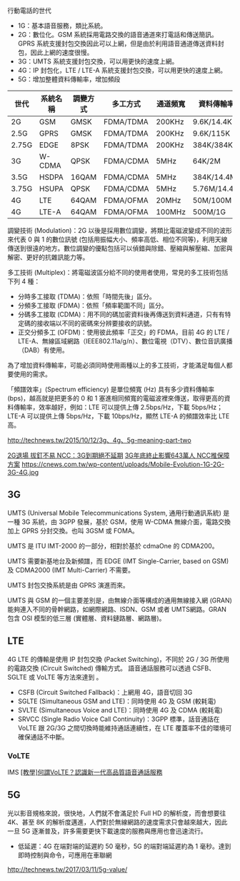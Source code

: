 
行動電話的世代
* 1G：基本語音服務，類比系統。
* 2G：數位化。GSM 系統採用電路交換的語音通道來打電話和傳送簡訊。GPRS 系統支援封包交換因此可以上網，但是由於利用語音通道傳送資料封包，因此上網的速度很慢。
* 3G：UMTS 系統支援封包交換，可以用更快的速度上網。
* 4G：IP 封包化，LTE / LTE-A 系統支援封包交換，可以用更快的速度上網。
* 5G：增加整體資料傳輸率，增加頻段

世代|系統名稱|調變方式|多工方式|通道頻寬|資料傳輸率|頻譜效率
----|--------|--------|--------|--------|----------|--------
2G  | GSM    |GMSK    |FDMA/TDMA|200KHz |9.6K/14.4K|0.05/0.07
2.5G| GPRS   |GMSK    |FDMA/TDMA|200KHz |9.6K/115K |0.05/0.58|在 2G 提供分封交換功能
2.75G|EDGE   |8PSK    |FDMA/TDMA|200KHz |384K/384K |1.92/1.92
3G  | W-CDMA |QPSK    |FDMA/CDMA|5MHz   |64K/2M    |0.01/0.40
3.5G| HSDPA  |16QAM   |FDMA/CDMA|5MHz   |384K/14.4M|0.08/2.88
3.75G|HSUPA  |QPSK    |FDMA/CDMA|5MHz   |5.76M/14.4M|1.15/2.88
4G  | LTE    |64QAM   |FDMA/OFMA|20MHz  |50M/100M  |2.5/5
4G  | LTE-A  |64QAM   |FDMA/OFMA|100MHz  |500M/1G  |5/10

調變技術 (Modulation)：2G 以後是採用數位調變，將類比電磁波變成不同的波形來代表 0 與 1 的數位訊號 (包括用振幅大小、頻率高低、相位不同等)，利用天線傳送到很遠的地方。數位調變的優點包括可以偵錯與除錯、壓縮與解壓縮、加密與解密、更好的抗雜訊能力等。

多工技術 (Multiplex)：將電磁波區分給不同的使用者使用，常見的多工技術包括下列 4 種：
* 分時多工接取 (TDMA)：依照「時間先後」區分。
* 分頻多工接取 (FDMA)：依照「頻率範圍不同」區分。
* 分碼多工接取 (CDMA)：用不同的碼加密資料後再傳送到資料通道，只有有特定碼的接收端以不同的密碼來分辨要接收的訊號。
* 正交分頻多工 (OFDM)：使用彼此頻率「正交」的 FDMA，目前 4G 的 LTE / LTE-A、無線區域網路（IEEE802.11a/g/n）、數位電視（DTV）、數位音訊廣播（DAB）有使用。

為了增加資料傳輸率，可能必須同時使用兩種以上的多工技術，才能滿足每個人都要使用的需求。

「頻譜效率」(Spectrum efficiency) 是單位頻寬 (Hz) 具有多少資料傳輸率 (bps)，越高就是把更多的 0 和 1 塞進相同頻寬的電磁波裡來傳送，取得更高的資料傳輸率，效率越好，例如：LTE 可以提供上傳 2.5bps/Hz，下載 5bps/Hz；LTE-A 可以提供上傳 5bps/Hz，下載 10bps/Hz，顯然 LTE-A 的頻譜效率比 LTE 高。

http://technews.tw/2015/10/12/3g、4g、5g-meaning-part-two

[2G退場 拔釘不易 NCC：3G到期絕不延期](https://cnews.com.tw/2g退場-拔釘不易-ncc：3g到期絕不延期)
[3G年底終止影響643萬人 NCC推保障方案](http://m.cna.com.tw/news/firstnews/201801030214.aspx)
https://cnews.com.tw/wp-content/uploads/Mobile-Evolution-1G-2G-3G-4G.jpg

## 3G
UMTS (Universal Mobile Telecommunications System, 通用行動通訊系統) 是一種 3G 系統，由 3GPP 發展，基於 GSM，使用 W-CDMA 無線介面，電路交換加上 GPRS 分封交換。也叫 3GSM 或 FOMA。

UMTS 是 ITU IMT-2000 的一部分，相對於基於 cdmaOne 的 CDMA200。

UMTS 需要新基地台及新頻譜，而 EDGE (IMT Single-Carrier, based on GSM) 及 CDMA2000 (IMT Multi-Carrier) 不需要。

UMTS 封包交換系統是由 GPRS 演進而來。

UMTS 與 GSM 的一個主要差別是，由無線介面等構成的通用無線接入網 (GRAN) 能夠連入不同的骨幹網路，如網際網路、ISDN、GSM 或者 UMTS網路。GRAN 包含 OSI 模型的低三層 (實體層、資料鏈路層、網路層)。

## LTE

4G LTE 的傳輸是使用 IP 封包交換 (Packet Switching)，不同於 2G / 3G 所使用的電路交換 (Circuit Switched) 傳輸方式。
語音通話服務可以透過 CSFB、SGLTE 或 VoLTE 等方法來達到 。

* CSFB (Circuit Switched Fallback)：上網用 4G，語音切回 3G
* SGLTE (Simultaneous GSM and LTE)：同時使用 4G 及 GSM (較耗電)
* SVLTE (Simultaneous Voice and LTE)：同時使用 4G 及 CDMA (較耗電)
* SRVCC (Single Radio Voice Call Continuity)：3GPP 標準，話音通話在 VoLTE 跟 2G/3G 之間切換時能維持通話連續性，在 LTE 覆蓋率不佳的環境可確保通話不中斷。

### VoLTE
IMS
[[教學]何謂VoLTE？認識新一代高品質語音通話服務](https://www.sogi.com.tw/articles/volte/6246425)

## 5G
光以影音規格來說，很快地，人們就不會滿足於 Full HD 的解析度，而會想要往 4K、甚至 8K 的解析度邁進，人們對於無線網路的速度需求只會越來越大，因此一旦 5G 逐漸普及，許多需要更快下載速度的服務與應用也會迅速流行。

* 低延遲：4G 在端對端的延遲約 50 毫秒，5G 的端對端延遲約為 1 毫秒。達到即時控制與命令，可應用在車聯網

http://technews.tw/2017/03/11/5g-value/
